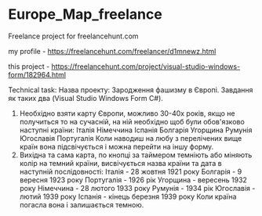 # Europe_Map_freelance
Freelance project for freelancehunt.com
 
my profile - https://freelancehunt.com/freelancer/d1mnewz.html

this project - https://freelancehunt.com/project/visual-studio-windows-form/182964.html


Technical task:
Назва проекту: Зародження фашизму в Європі. Завдання як таких два (Visual
Studio Windows Form C#).
1. Необхідно взяти карту Європи, можливо 30-40х років, якщо не получиться
то на сучасній, на ній необхідно щоб були обов'язково наступні країни:
Італія
Німеччина
Іспанія
Болгарія
Угорщина
Румунія
Югославія
Португалія
 Коли наводиш на любу з перелічених вище країн вона підсвічується і можна
перейти на іншу форму.
2. Вихідна та сама карта, по кнопці за таймером темніють або міняють колір
на темний країни, висвічується назва країни та дата  в наступній
послідовності:
Італія - 28 жовтня 1921 року
Болгарія - 9 вересня 1923 року
Португалія - 1926 рік
Угорщина - вересень 1932 року
Німеччина - 28 лютого 1933 року
Румунія - 1934 рік
Югославія - лютий 1939 року
Іспанія - кінець березня 1939 року
Коли країна погасла вона і залишається темною.
